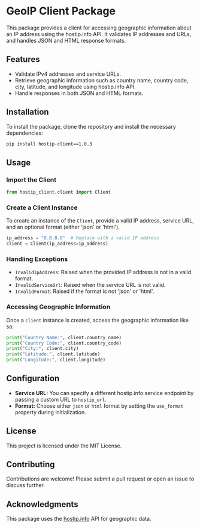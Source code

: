 # GeoIP Client Package

This package provides a client for accessing geographic information about an IP address using the hostip.info API. It validates IP addresses and URLs, and handles JSON and HTML response formats.

## Features

- Validate IPv4 addresses and service URLs.
- Retrieve geographic information such as country name, country code, city, latitude, and longitude using hostip.info API.
- Handle responses in both JSON and HTML formats.

## Installation

To install the package, clone the repository and install the necessary dependencies:

```bash
pip install hostip-client==1.0.3
```

## Usage

### Import the Client

```python
from hostip_client.client import Client
```

### Create a Client Instance

To create an instance of the `Client`, provide a valid IP address, service URL, and an optional format (either 'json' or 'html').

```python
ip_address = "8.8.8.8"  # Replace with a valid IP address
client = Client(ip_address=ip_address)
```

### Handling Exceptions

- `InvalidIpAddress`: Raised when the provided IP address is not in a valid format.
- `InvalidServiceUrl`: Raised when the service URL is not valid.
- `InvalidFormat`: Raised if the format is not 'json' or 'html'.

### Accessing Geographic Information

Once a `Client` instance is created, access the geographic information like so:

```python
print("Country Name:", client.country_name)
print("Country Code:", client.country_code)
print("City:", client.city)
print("Latitude:", client.latitude)
print("Longitude:", client.longitude)
```

## Configuration

- **Service URL:** You can specify a different hostip.info service endpoint by passing a custom URL to `hostip_url`.
- **Format:** Choose either `json` or `html` format by setting the `use_format` property during initialization.

## License

This project is licensed under the MIT License.

## Contributing

Contributions are welcome! Please submit a pull request or open an issue to discuss further.

## Acknowledgments

This package uses the [hostip.info](https://www.hostip.info) API for geographic data.